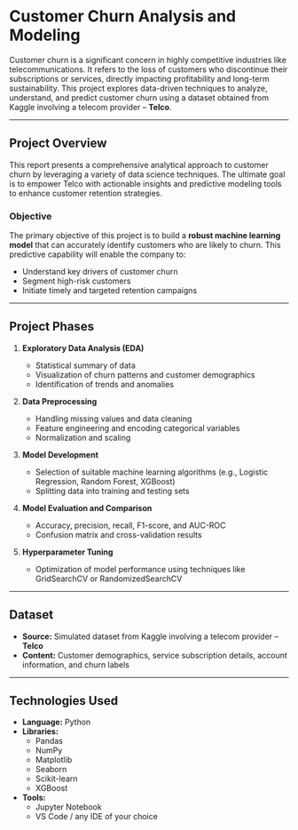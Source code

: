 # Customer Churn Analysis and Modeling

Customer churn is a significant concern in highly competitive industries like telecommunications. It refers to the loss of customers who discontinue their subscriptions or services, directly impacting profitability and long-term sustainability. This project explores data-driven techniques to analyze, understand, and predict customer churn using a dataset obtained from Kaggle involving a telecom provider – **Telco**.

---

## Project Overview

This report presents a comprehensive analytical approach to customer churn by leveraging a variety of data science techniques. The ultimate goal is to empower Telco with actionable insights and predictive modeling tools to enhance customer retention strategies.

### Objective

The primary objective of this project is to build a **robust machine learning model** that can accurately identify customers who are likely to churn. This predictive capability will enable the company to:

- Understand key drivers of customer churn
- Segment high-risk customers
- Initiate timely and targeted retention campaigns

---

## Project Phases

1. **Exploratory Data Analysis (EDA)**  
   - Statistical summary of data  
   - Visualization of churn patterns and customer demographics  
   - Identification of trends and anomalies  

2. **Data Preprocessing**  
   - Handling missing values and data cleaning  
   - Feature engineering and encoding categorical variables  
   - Normalization and scaling  

3. **Model Development**  
   - Selection of suitable machine learning algorithms (e.g., Logistic Regression, Random Forest, XGBoost)  
   - Splitting data into training and testing sets  

4. **Model Evaluation and Comparison**  
   - Accuracy, precision, recall, F1-score, and AUC-ROC  
   - Confusion matrix and cross-validation results  

5. **Hyperparameter Tuning**  
   - Optimization of model performance using techniques like GridSearchCV or RandomizedSearchCV  

---

## Dataset

- **Source:** Simulated dataset from Kaggle involving a telecom provider – **Telco**
- **Content:** Customer demographics, service subscription details, account information, and churn labels

---

## Technologies Used

- **Language:** Python  
- **Libraries:**  
  - Pandas  
  - NumPy  
  - Matplotlib  
  - Seaborn  
  - Scikit-learn  
  - XGBoost  
- **Tools:**  
  - Jupyter Notebook  
  - VS Code / any IDE of your choice  
